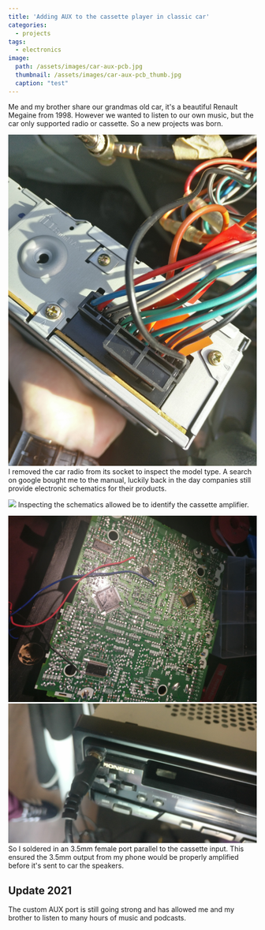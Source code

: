 ```yaml
---
title: 'Adding AUX to the cassette player in classic car'
categories:
  - projects
tags:
  - electronics
image: 
  path: /assets/images/car-aux-pcb.jpg
  thumbnail: /assets/images/car-aux-pcb_thumb.jpg
  caption: "test"
---
```



Me and my brother share our grandmas old car, it's a beautiful Renault Megaine from 1998. However we wanted to listen to our own music, but the car only supported radio or cassette. So a new projects was born.


![](/assets/images/car-aux-wires.jpg)
I removed the car radio from its socket to inspect the model type. A search on google bought me to the manual, luckily back in the day companies still provide electronic schematics for their products.


![](/assets/images/car-aux-diagram.png)
Inspecting the schematics allowed be to identify the cassette amplifier.


![](/assets/images/car-aux-pcb.jpg)
![](/assets/images/car-aux-jack.jpeg)
So I soldered in an 3.5mm female port parallel to the cassette input.
This ensured the 3.5mm output from my phone would be properly amplified before it's sent to car the speakers.

## Update 2021
The custom AUX port is still going strong and has allowed me and my brother to listen to many hours of music and podcasts.